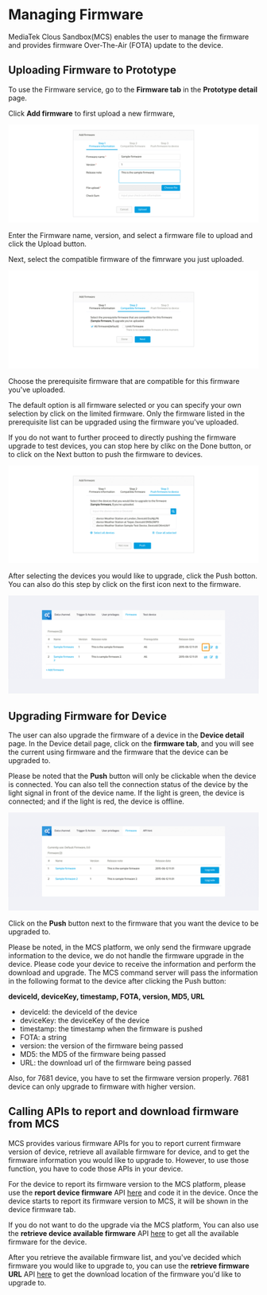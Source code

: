 # Managing Firmware

MediaTek Clous Sandbox(MCS) enables the user to manage the firmware and provides firmware Over-The-Air (FOTA) update to the device.

## Uploading Firmware to Prototype

To use the Firmware service, go to the **Firmware tab** in the **Prototype detail** page.

Click **Add firmware** to first upload a new firmware,

![](../images/Firmware/img_firmware_01.png)

Enter the Firmware name, version, and select a firmware file to upload and click the Upload button.

Next, select the compatible firmware of the fimrware you just uploaded.

![](../images/Firmware/img_firmware_02.png)

Choose the prerequisite firmware that are compatible for this firmware you've uploaded.

The default option is all firmware selected or you can specify your own selection by click on the limited firmware. Only the firmware listed in the prerequisite list can be upgraded using the firmware you've uploaded.

If you do not want to further proceed to directly pushing the firmware upgrade to test devices, you can stop here by clikc on the Done button, or to click on the Next button to push the firmware to devices.

![](../images/Firmware/img_firmware_03.png)

After selecting the devices you would like to upgrade, click the Push botton. You can also do this step by click on the first icon next to the firmware.

![](../images/Firmware/img_firmware_04.png)

## Upgrading Firmware for Device

The user can also upgrade the firmware of a device in the **Device detail** page. In the Device detail page, click on the **firmware tab**, and you will see the current using firmware and the firmware that the device can be upgraded to.

Please be noted that the **Push** button will only be clickable when the device is connected. You can also tell the connection status of the device by the light signal in front of the device name. If the light is green, the device is connected; and if the light is red, the device is offline.

![](../images/Firmware/img_firmware_05.png)

Click on the **Push** button next to the firmware that you want the device to be upgraded to.

Please be noted, in the MCS platform, we only send the firmware upgrade information to the device, we do not handle the firmware upgrade in the device. Please code your device to receive the information and perform the download and upgrade. The MCS command server will pass the information in the following format to the device after clicking the Push button:

**deviceId, deviceKey, timestamp, FOTA, version, MD5, URL**

* deviceId: the deviceId of the device
* deviceKey: the deviceKey of the device
* timestamp: the timestamp when the firmware is pushed
* FOTA: a string
* version: the version of the firmware being passed
* MD5: the MD5 of the firmware being passed
* URL: the download url of the firmware being passed


Also, for 7681 device, you have to set the firmware version properly. 7681 device can only upgrade to firmware with higher version.

## Calling APIs to report and download firmware from MCS

MCS provides various firmware APIs for you to report current firmware version of device, retrieve all available firmware for device, and to get the firmware information you would like to upgrade to. However, to use those function, you have to code those APIs in your device.

For the device to report its firmware version to the MCS platform, please use the **report device firmware** API [here](https://mcs.mediatek.com/resources/latest/api_references/) and code it in the device. Once the device starts to report its firmware version to MCS, it will be shown in the device firmware tab.

If you do not want to do the upgrade via the MCS platform, You can also use the **retrieve device available firmware** API [here](https://mcs.mediatek.com/resources/latest/api_references/) to get all the available firmware for the device.

After you retrieve the available firmware list, and you've decided which firmware you would like to upgrade to, you can use the **retrieve firmware URL** API [here](https://mcs.mediatek.com/resources/latest/api_references/) to get the download location of the firmware you'd like to upgrade to.





